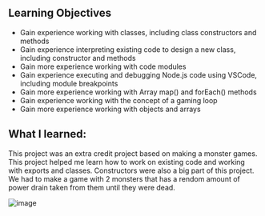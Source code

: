 ## Learning Objectives

- Gain experience working with classes, including class constructors and methods
- Gain experience interpreting existing code to design a new class, including constructor and methods
- Gain more experience working with code modules
- Gain experience executing and debugging Node.js code using VSCode, including module breakpoints
- Gain more experience working with Array map() and forEach() methods
- Gain experience working with the concept of a gaming loop
- Gain more experience working with objects and arrays

## What I learned:
This project was an extra credit project based on making a monster games. This project helped me learn how to work on existing code and working with exports and classes. Constructors were also a big part of this project. We had to make a game with 2 monsters that has a rendom amount of power drain taken from them until they were dead.

![image](https://user-images.githubusercontent.com/83984264/120874022-83448880-c559-11eb-9790-27c565583809.png)
